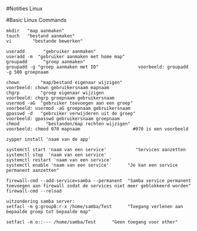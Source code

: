 #Notities Linux

#Basic Linux Commands

    mkdir   "map aanmaken"
    touch   "bestand aanmaken"
    vi		  "bestande bewerken"

    useradd		  "gebruiker aanmaken"
    useradd -m  "gebruiker aanmaken met home map"
    groupadd	  "groep aanmaken"
    groupadd -g	"groep aanmaken met ID"			      voorbeeld: groupadd -g 500 groepnaam

    chown        "map/bestand eigenaar wijzigen"                  voorbeeld: chown gebruikersnaam mapnaam
    chgrp        "groep eigenaar wijzigen                         voorbeeld: chgrp groepnaam gebruikersnaam
    usermod -aG  "gebruiker toevoegen aan een groep"              voorbeeld: usermod -aG groepnaam gebruikersnaam
    gpasswd -d   "gebruiker verwijderen uit de groep"             voorbeeld: gpasswd gebruikersnaam groepnaam
    chmod 		   "bestanden/map rechten wijzigen"	                voorbeeld: chmod 070 mapnaam                    #070 is een voorbeeld

    zypper install 'naam van de app'
 
    systemctl start 'naam van een service'           "Services aanzetten
    systemctl stop  'naam van een service' 
    systemctl restart 'naam van een service'
    systemctl enable 'naam van een service'       "Je kan een service permanent aanzetten"

    firewall-cmd --add-service=samba --permanent  "Samba service permanent toevoegen aan firewall zodat de services niet meer geblokkeerd worden"
    firewall-cmd --reload

    uitzondering samba server: 
    setfacl -m g:groupB:r-x /home/samba/Test      "Toegang verlenen aan bepaalde groep tot bepaalde map"

    setfacl -m o::--- /home/samba/Test      "Geen toegang voor other"
